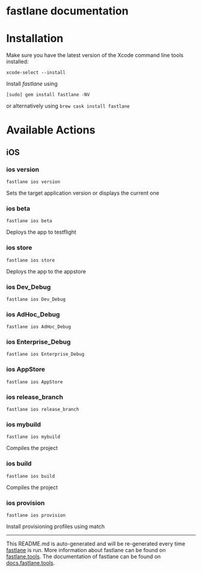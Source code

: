 fastlane documentation
================
# Installation

Make sure you have the latest version of the Xcode command line tools installed:

```
xcode-select --install
```

Install _fastlane_ using
```
[sudo] gem install fastlane -NV
```
or alternatively using `brew cask install fastlane`

# Available Actions
## iOS
### ios version
```
fastlane ios version
```
Sets the target application version or displays the current one
### ios beta
```
fastlane ios beta
```
Deploys the app to testflight
### ios store
```
fastlane ios store
```
Deploys the app to the appstore
### ios Dev_Debug
```
fastlane ios Dev_Debug
```

### ios AdHoc_Debug
```
fastlane ios AdHoc_Debug
```

### ios Enterprise_Debug
```
fastlane ios Enterprise_Debug
```

### ios AppStore
```
fastlane ios AppStore
```

### ios release_branch
```
fastlane ios release_branch
```

### ios mybuild
```
fastlane ios mybuild
```
Compiles the project
### ios build
```
fastlane ios build
```
Compiles the project
### ios provision
```
fastlane ios provision
```
Install provisioning profiles using match

----

This README.md is auto-generated and will be re-generated every time [fastlane](https://fastlane.tools) is run.
More information about fastlane can be found on [fastlane.tools](https://fastlane.tools).
The documentation of fastlane can be found on [docs.fastlane.tools](https://docs.fastlane.tools).
